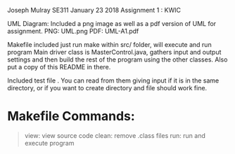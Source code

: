 Joseph Mulray
SE311
January 23 2018
Assignment 1 : KWIC


UML Diagram:
Included a png image as well as a pdf version of UML for assignment.
PNG:
	UML.png
PDF:
	UML-A1.pdf


Makefile included just run make within src/ folder, will execute and run program
Main driver class is MasterControl.java, gathers input and output settings and then build the rest of the program using the other classes. Also put a copy of this README in there.

Included test file <test>. You can read from them giving input <filename> if it is in the same directory, or if you want to create directory and file should work fine.

# Makefile Commands:

> view:
  view source code
> clean:
  remove .class files
> run:
  run and execute program

